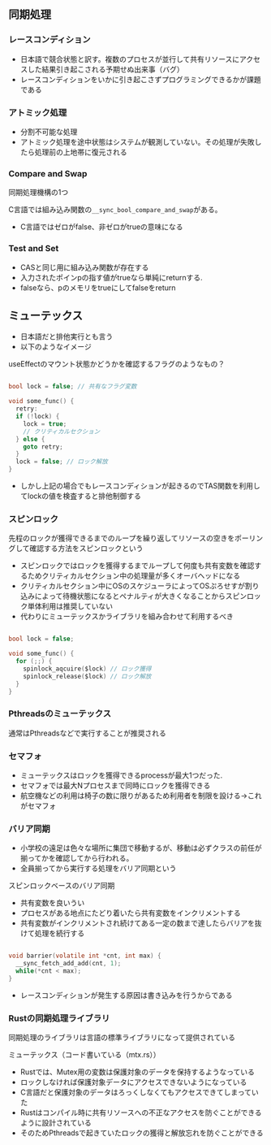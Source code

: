 ## 同期処理

### レースコンディション
- 日本語で競合状態と訳す。複数のプロセスが並行して共有リソースにアクセスした結果引き起こされる予期せぬ出来事（バグ）
- レースコンディションをいかに引き起こさずプログラミングできるかが課題である

### アトミック処理
- 分割不可能な処理
- アトミック処理を途中状態はシステムが観測していない。その処理が失敗したら処理前の上地帯に復元される

### Compare and Swap
同期処理機構の1つ

C言語では組み込み関数の`__sync_bool_compare_and_swap`がある。
- C言語ではゼロがfalse、非ゼロがtrueの意味になる

### Test and Set
- CASと同じ用に組み込み関数が存在する
- 入力されたポインpの指す値がtrueなら単純にreturnする.
- falseなら、pのメモリをtrueにしてfalseをreturn

## ミューテックス
- 日本語だと排他実行とも言う
- 以下のようなイメージ

useEffectのマウント状態かどうかを確認するフラグのようなもの？

```c

bool lock = false; // 共有なフラグ変数

void some_func() {
  retry:
  if (!lock) {
    lock = true;
    // クリティカルセクション
  } else {
    goto retry;
  }
  lock = false; // ロック解放
}

```

- しかし上記の場合でもレースコンディションが起きるのでTAS関数を利用してlockの値を検査すると排他制御する


### スピンロック
先程のロックが獲得できるまでのループを繰り返してリソースの空きをポーリングして確認する方法をスピンロックという

- スピンロックではロックを獲得するまでループして何度も共有変数を確認するためクリティカルセクション中の処理量が多くオーバヘッドになる
- クリティカルセクション中にOSのスケジューラによってOSぷろせすが割り込みによって待機状態になるとペナルティが大きくなることからスピンロック単体利用は推奨していない
- 代わりにミューテックスかライブラリを組み合わせて利用するべき

```c

bool lock = false;

void some_func() {
  for (;;) {
    spinlock_aqcuire($lock) // ロック獲得
    spinlock_release($lock) // ロック解放
  }
}

```

### Pthreadsのミューテックス

通常はPthreadsなどで実行することが推奨される

### セマフォ
- ミューテックスはロックを獲得できるprocessが最大1つだった.
- セマフォでは最大Nプロセスまで同時にロックを獲得できる
- 航空機などの利用は椅子の数に限りがあるため利用者を制限を設ける→これがセマフォ


### バリア同期
- 小学校の遠足は色々な場所に集団で移動するが、移動は必ずクラスの前任が揃ってかを確認してから行われる。
- 全員揃ってから実行する処理をバリア同期という

スピンロックベースのバリア同期
- 共有変数を良いうい
- プロセスがある地点にたどり着いたら共有変数をインクリメントする
- 共有変数がインクリメントされ続けてある一定の数まで達したらバリアを抜けて処理を続行する

```c

void barrier(volatile int *cnt, int max) {
  __sync_fetch_add_add(cnt, 1);
  while(*cnt < max);
}

```

- レースコンディションが発生する原因は書き込みを行うからである

### Rustの同期処理ライブラリ

同期処理のライブラリは言語の標準ライブラリになって提供されている

ミューテックス（コード書いている（mtx.rs））

- Rustでは、Mutex用の変数は保護対象のデータを保持するようなっている
- ロックしなければ保護対象データにアクセスできないようになっている
- C言語だと保護対象のデータはろっくしなくてもアクセスできてしまっていた
- Rustはコンパイル時に共有リソースへの不正なアクセスを防ぐことができるように設計されている
- そのためPthreadsで起きていたロックの獲得と解放忘れを防ぐことができる